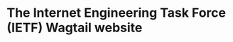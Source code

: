 The Internet Engineering Task Force (IETF) Wagtail website
=======================================================


